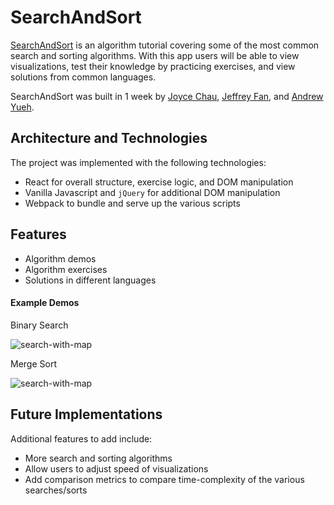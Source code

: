 # SearchAndSort

[SearchAndSort](https://joycechau.github.io/SearchAndSort/#/bsearch) is an algorithm tutorial covering some of the most common search and sorting algorithms.  With this app users will be able to view visualizations, test their knowledge by practicing exercises, and view solutions from common languages.

SearchAndSort was built in 1 week by [Joyce Chau](https://github.com/joycechau), [Jeffrey Fan](https://github.com/jeffreyfan93), and [Andrew Yueh](https://github.com/andrew1007).

## Architecture and Technologies
The project was implemented with the following technologies:
* React for overall structure, exercise logic, and DOM manipulation
* Vanilla Javascript and ```jQuery``` for additional DOM manipulation
* Webpack to bundle and serve up the various scripts

## Features
* Algorithm demos
* Algorithm exercises
* Solutions in different languages

#### Example Demos

Binary Search

![search-with-map](./assets/bsearch_demo.gif)


Merge Sort

![search-with-map](./assets/mergesort_demo.gif)

## Future Implementations
Additional features to add include:
* More search and sorting algorithms
* Allow users to adjust speed of visualizations
* Add comparison metrics to compare time-complexity of the various searches/sorts
